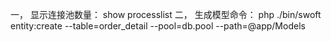 一， 显示连接池数量： show processlist
二， 生成模型命令： php ./bin/swoft entity:create --table=order_detail --pool=db.pool --path=@app/Models
